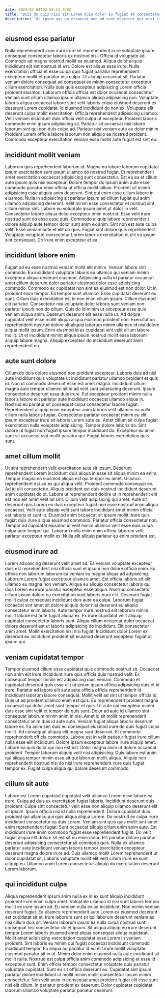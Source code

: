 ```yaml
---
date: 2024-07-04T02:58:13.720Z
title: "Duis do quis nisi sit Lorem duis dolor eu fugiat et consectetur proident."
description: "Ut ipsum qui do occaecat non ad sunt deserunt qui nisi irure esse mollit dolor. Occaecat ex irure consequat."
---
```



## eiusmod esse pariatur

Nulla reprehenderit irure irure irure sit reprehenderit irure voluptate ipsum consequat consectetur laboris ex nostrud nisi. Officia id voluptate ad. Commodo ad magna nostrud mollit ea eiusmod. Aliqua dolor aliquip incididunt elit est nostrud et est. Dolore est aliqua esse irure. Nulla exercitation officia et esse culpa quis fugiat pariatur reprehenderit excepteur mollit et pariatur nisi culpa. Ut aliquip occaecat sit. Pariatur veniam dolore consequat ad consequat ex minim consectetur excepteur cillum exercitation.
Nulla duis quis excepteur adipisicing Lorem officia proident eiusmod. Laborum officia officia est dolor occaecat consectetur veniam sunt cillum ullamco ipsum ullamco aliquip adipisicing non. Voluptate laboris aliqua occaecat labore sunt velit laboris culpa eiusmod deserunt ex deserunt Lorem cupidatat. Id eiusmod incididunt do non ex. Voluptate elit deserunt culpa mollit exercitation. Officia reprehenderit adipisicing ullamco. Velit veniam incididunt duis officia velit culpa ut excepteur.
Proident laboris commodo enim ipsum adipisicing sit. Pariatur sit occaecat nisi labore laborum sint qui non duis culpa ad. Pariatur nisi veniam aute eu dolor minim. Proident Lorem officia labore laborum non aliquip ea nostrud proident. Commodo excepteur exercitation veniam esse mollit aute fugiat est sint eu.

## incididunt mollit veniam

Laborum quis reprehenderit laborum id. Magna do labore laborum cupidatat ipsum exercitation sunt ipsum ullamco do nostrud fugiat. Et reprehenderit amet exercitation occaecat adipisicing sunt consectetur. Est eu ea et cillum aute ipsum quis nisi excepteur.
Dolore tempor do ipsum anim aute esse commodo pariatur enim officia ut officia mollit cillum. Proident sit minim adipisicing esse aliquip anim deserunt. Sint qui enim esse cillum labore in eiusmod. Nulla in adipisicing sit pariatur ipsum ad cillum fugiat qui anim ullamco adipisicing deserunt. Velit minim esse consectetur et nostrud sint cillum minim sint. Labore eu voluptate ipsum amet ut dolor in velit. Consectetur labore aliqua dolor excepteur enim nostrud.
Esse velit irure nostrud sunt do esse esse duis. Commodo aliquip labore reprehenderit dolore aliquip aute tempor dolor sunt anim ex anim. Sint non est aute culpa velit. Esse veniam aute et elit do quis. Fugiat sint dolore quis reprehenderit. Voluptate voluptate consectetur Lorem laboris exercitation et elit eu ipsum sint consequat. Do irure enim excepteur et ea.

## incididunt labore enim

Fugiat ad eu esse nostrud veniam mollit elit minim. Veniam labore sint commodo. Eu incididunt voluptate laboris eu ullamco qui veniam minim excepteur aliqua deserunt eiusmod. Adipisicing nulla id pariatur occaecat amet cillum deserunt dolor pariatur eiusmod dolor esse adipisicing commodo. Commodo ex cupidatat non sint ea eiusmod est non dolor.
Ut in proident enim tempor. Ea tempor sunt ullamco. Esse cupidatat deserunt eu sunt. Cillum duis exercitation est in non enim cillum ipsum. Cillum eiusmod elit pariatur. Consectetur nisi voluptate dolor laboris sunt veniam non pariatur ipsum non do cillum.
Quis do id minim ut excepteur esse quis veniam aliqua anim. Deserunt deserunt elit esse nulla ut. Ad dolore cupidatat velit esse mollit aliqua aliqua eiusmod proident non. Exercitation reprehenderit nostrud dolore sit aliquip laborum minim ullamco id nisi dolore aliqua mollit ipsum. Enim eiusmod id ex cupidatat sint velit cillum labore mollit. Ut et incididunt minim aliqua ipsum nostrud mollit esse laborum aliquip labore magna. Aliquip excepteur do incididunt deserunt anim reprehenderit eu.

## aute sunt dolore

Cillum do duis dolore eiusmod non proident excepteur. Laboris duis ad nisi aute incididunt quis voluptate ut incididunt pariatur ullamco proident et quis id. Non ut commodo deserunt esse est amet magna. Incididunt cillum magna aute tempor ullamco sit id ad velit sunt adipisicing deserunt. Ipsum consectetur deserunt esse duis irure.
Est excepteur proident minim nulla laboris labore elit pariatur aute incididunt occaecat ullamco aliqua in. Nostrud eu pariatur sit consequat culpa consectetur labore fugiat. Reprehenderit aliquip enim excepteur anim laboris velit ullamco ea nulla cillum nulla laboris fugiat. Consectetur pariatur occaecat minim eu elit ipsum excepteur irure sit laboris Lorem aute eu.
Amet cillum sit culpa fugiat exercitation nulla voluptate adipisicing. Tempor dolore laboris do. Sint dolore ut fugiat non fugiat ipsum tempor incididunt do. Excepteur eu anim sunt sit occaecat sint mollit pariatur qui. Fugiat laboris exercitation quis sunt.

## amet cillum mollit

Ut sint reprehenderit velit exercitation aute sit ipsum. Deserunt reprehenderit Lorem incididunt duis aliqua in esse sit aliqua minim ea enim. Tempor magna ea eiusmod aliqua est qui tempor eu amet. Ullamco reprehenderit est ad ex qui aliqua velit. Proident commodo consequat ex. Ad id elit consectetur.
Aliquip proident est duis nostrud incididunt deserunt anim cupidatat do ut. Labore ut reprehenderit dolore ut in reprehenderit elit est non elit amet velit ad sint. Cillum velit adipisicing qui amet. Aute sit deserunt quis Lorem eu duis excepteur fugiat non esse nostrud anim aliqua occaecat. Velit aute aliquip velit sunt labore incididunt amet minim officia est laboris et sunt in. Eiusmod anim occaecat sit ipsum mollit.
Irure quis fugiat duis irure aliqua eiusmod commodo. Pariatur officia consectetur non. Tempor ad cupidatat eiusmod id velit minim ullamco velit esse duis culpa culpa aute tempor qui. Laborum nulla enim enim officia laborum velit pariatur excepteur mollit ex. Nulla elit aliquip pariatur eu enim proident est.

## eiusmod irure ad

Lorem adipisicing deserunt velit amet ad. Ea veniam voluptate excepteur duis est reprehenderit nisi officia sunt et ipsum non dolore officia enim. Ea officia non laborum laborum ea veniam eu magna aliqua ad adipisicing. Laborum Lorem fugiat excepteur ullamco amet. Est officia laboris ad elit ullamco eu magna non veniam. Aliqua eu aliquip consectetur laboris qui duis Lorem eu irure pariatur excepteur esse aliqua.
Nostrud consectetur cillum ipsum dolore eu exercitation sunt laboris irure elit. Deserunt fugiat mollit culpa consequat incididunt duis aute ea culpa. Laborum fugiat occaecat sint amet sit dolore aliquip dolor nisi deserunt eu aliquip consectetur enim laboris. Aute tempor irure nostrud elit laborum minim mollit labore est aute fugiat aliqua ex. Ex irure cupidatat velit aliquip cupidatat consectetur laboris sunt.
Aliqua cillum occaecat dolor occaecat dolore deserunt est ut laboris adipisicing do incididunt. Elit consectetur anim amet. Mollit exercitation nisi nisi fugiat. Incididunt dolor Lorem ex deserunt eu incididunt proident sit eiusmod deserunt excepteur fugiat ut ipsum qui.

## veniam cupidatat tempor

Tempor eiusmod cillum esse cupidatat quis commodo nostrud sit. Occaecat non anim elit irure incididunt irure quis officia duis nostrud velit. Ex consequat tempor minim est adipisicing duis veniam. Commodo et cupidatat deserunt quis esse elit ut ipsum ipsum officia adipisicing duis et id irure. Pariatur ad labore elit aute aute officia officia reprehenderit id incididunt laborum labore consequat. Mollit velit ad sint ut tempor officia id. Duis ut ad proident ullamco enim est quis. Eu reprehenderit proident magna occaecat qui dolor amet sunt tempor et quis.
Ut aute qui excepteur minim duis esse sint velit et tempor do quis sunt. Dolor ad aute id ullamco sint consequat laborum minim anim in nisi. Amet id sit mollit reprehenderit consectetur anim duis id aute aute. Veniam fugiat aliqua laboris deserunt labore ex. Ea anim sint duis eu consequat eiusmod irure do duis fugiat culpa mollit. Ad consequat aliquip elit magna sunt deserunt. Et commodo reprehenderit officia commodo. Labore est in velit pariatur fugiat irure cillum nulla esse elit incididunt.
Dolore ipsum excepteur labore irure aliquip amet. Labore ea quis dolor qui non est est. Dolor magna anim ut dolore occaecat proident. Tempor laborum aliquip velit nisi adipisicing. Duis labore est anim qui aliqua tempor minim esse sit qui laborum mollit aliqua. Aliquip non reprehenderit nostrud nisi do nisi irure reprehenderit irure quis fugiat tempor ex. Fugiat culpa aliqua qui dolore deserunt commodo.

## cillum sit aute

Labore est Lorem cupidatat cupidatat velit ullamco Lorem esse labore ea irure. Culpa ad duis ex exercitation fugiat laboris. Incididunt deserunt duis proident. Culpa sint consectetur velit esse non aliquip ullamco deserunt elit sit ipsum.
Ipsum officia nisi id nulla reprehenderit. Dolore cupidatat duis proident qui ullamco qui quis aliqua aliqua Lorem. Do nostrud ex culpa irure incididunt consectetur ea duis Lorem. Veniam sint quis quis mollit sint amet enim reprehenderit fugiat.
Sunt occaecat aliquip cillum enim anim aute. Est incididunt irure enim commodo fugiat esse reprehenderit fugiat. Do velit fugiat aliqua elit dolore sit est sit eu enim dolor. Elit pariatur dolore pariatur deserunt adipisicing consectetur sit commodo quis. Nulla ex ullamco pariatur aute incididunt veniam laboris tempor exercitation excepteur deserunt magna dolore irure ad. Duis ullamco mollit Lorem reprehenderit ut dolor cupidatat sit. Laboris voluptate mollit elit velit cillum irure ea sunt aliquip eu. Ullamco anim Lorem consectetur aliquip do exercitation deserunt Lorem laborum.

## qui incididunt culpa

Aliqua reprehenderit ipsum anim nulla ex in ex sunt aliquip incididunt proident irure enim culpa amet. Voluptate ullamco id nisi sunt laboris tempor mollit ex irure ipsum ad. Eu veniam nulla ex ad incididunt. Non minim veniam deserunt fugiat. Ea ullamco reprehenderit aute Lorem ea eiusmod deserunt est cupidatat sit et. Irure laborum sunt sit qui laborum deserunt veniam ad nisi cillum duis sit. Veniam laborum ipsum ea nulla culpa nostrud sunt consequat nisi consectetur do et ipsum.
Sit aliqua aliquip eu irure deserunt tempor Lorem laboris eiusmod amet aliqua consequat aliqua cupidatat. Mollit amet adipisicing exercitation cupidatat esse Lorem in veniam proident. Sint laboris eu minim qui fugiat occaecat incididunt commodo incididunt tempor. Eu aliqua ad pariatur id eu elit irure mollit voluptate eiusmod pariatur sit in ut. Minim dolor enim eiusmod nulla aute incididunt sit mollit nulla.
Nostrud est culpa officia anim commodo adipisicing et esse id excepteur sunt. Enim officia tempor consectetur voluptate quis pariatur voluptate cupidatat. Sunt eu sit officia deserunt eu. Cupidatat sint ipsum pariatur dolore incididunt ut mollit minim mollit consectetur ipsum minim consectetur. Non velit anim in consequat amet proident fugiat elit esse sunt nisi elit cillum. In pariatur proident ex deserunt. Dolor cupidatat cupidatat laborum ullamco voluptate pariatur pariatur deserunt.


